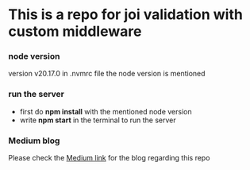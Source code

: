 # This is a repo for joi  validation with custom middleware

### node version 
version v20.17.0
in .nvmrc file the node version is mentioned

### run the server
- first do **npm install** with the mentioned node version
- write **npm start** in the terminal to run the server

### Medium blog
Please check the [Medium link](https://medium.com/@arpanmajibally/efficient-joi-validation-in-express-with-custom-middleware-409204e99507) for the blog regarding this repo
 


